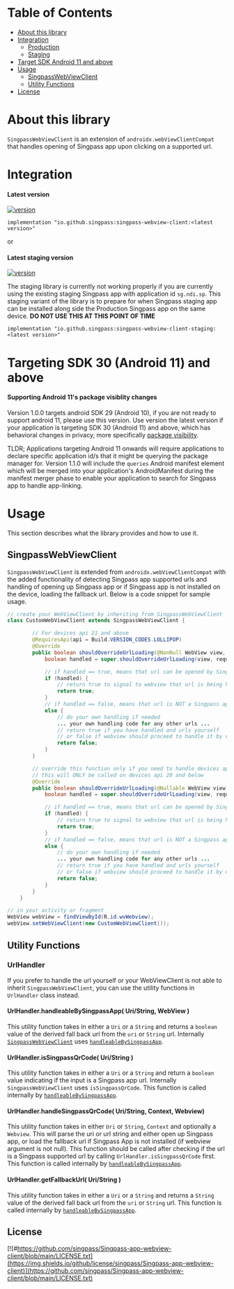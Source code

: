 Table of Contents
=================

  * [About this library](#About-this-library)
  * [Integration](#Integration)
    * [Production](#Latest-version)
    * [Staging](#Latest-staging-version)
  * [Target SDK Android 11 and above](#Targeting-Sdk-30-Android-11-and-above)
  * [Usage](#Usage)
    * [SingpassWebViewClient](#SingpassWebViewClient)
    * [Utility Functions](#Utility-Functions)
  * [License](#license)

# About this library

`SingpassWebViewClient` is an extension of `androidx.webViewClientCompat` that handles opening of Singpass app upon clicking on a supported url.

# Integration

#### Latest version
[ ![version](https://img.shields.io/maven-central/v/io.github.singpass/singpass-webview-client?style=for-the-badge) ](https://repo1.maven.org/maven2/io/github/singpass/singpass-webview-client)

```
implementation "io.github.singpass:singpass-webview-client:<latest version>"
```
or

#### Latest staging version
[ ![version](https://img.shields.io/maven-central/v/io.github.singpass/singpass-webview-client-staging?style=for-the-badge) ](https://repo1.maven.org/maven2/io/github/singpass/singpass-webview-client-staging)

The staging library is currently not working properly if you are currently using the existing staging Singpass app with application id `sg.ndi.sp`.
This staging variant of the library is to prepare for when Singpass staging app can be installed along side the Production Singpass app on the same device.
**DO NOT USE THIS AT THIS POINT OF TIME**

```
implementation "io.github.singpass:singpass-webview-client-staging:<latest version>"
```
# Targeting SDK 30 (Android 11) and above
#### Supporting Android 11's package visiblity changes
Version 1.0.0 targets android SDK 29 (Android 10), if you are not ready to support android 11, please use this version.
Use version the latest version if your application is targeting SDK 30 (Android 11) and above, which has behavioral changes in privacy, more specifically [package visibility](https://developer.android.com/training/package-visibility).

TLDR; Applications targeting Android 11 onwards will require applications to declare specific application id/s that it might be querying the package manager for. Version 1.1.0 will include the `queries` Android manifest element which will be merged into your application's AndroidManifest during the manifest merger phase to enable your application to search for Singpass app to handle app-linking.

# Usage

This section describes what the library provides and how to use it.

## SingpassWebViewClient

`SingpassWebViewClient` is extended from `androidx.webViewClientCompat` with the added functionality of detecting Singpass app supported urls and handling of opening up Singpass app or if Singpass app is not installed on the device, loading the fallback url. Below is a code snippet for sample usage.

``` java
// create your WebViewClient by inheriting from SingpassWebViewClient
class CustomWebViewClient extends SingpassWebViewClient {

        // For devices api 21 and above
        @RequiresApi(api = Build.VERSION_CODES.LOLLIPOP)
        @Override
        public boolean shouldOverrideUrlLoading(@NonNull WebView view, @NonNull WebResourceRequest request) {
            boolean handled = super.shouldOverrideUrlLoading(view, request);

			// if handled == true, means that url can be opened by Singpass app
            if (handled) {
				// return true to signal to webview that url is being handled already
                return true;
            }
			// if handled == false, means that url is NOT a Singpass app url
            else {
                // do your own handling if needed
				... your own handling code for any other urls ...
				// return true if you have handled and urls yourself
				// or false if webview should proceed to handle it by default
                return false;
            }
        }

        // override this function only if you need to handle devices api 19 to 20
		// this will ONLY be called on devices api 20 and below
        @Override
        public boolean shouldOverrideUrlLoading(@Nullable WebView view, @Nullable String url) {
            boolean handled = super.shouldOverrideUrlLoading(view, request);

			// if handled == true, means that url can be opened by Singpass app
            if (handled) {
				// return true to signal to webview that url is being handled already
                return true;
            }
			// if handled == false, means that url is NOT a Singpass app url
            else {
                // do your own handling if needed
				... your own handling code for any other urls ...
				// return true if you have handled and urls yourself
				// or false if webview should proceed to handle it by default
                return false;
            }
        }
    }

// in your activity or fragment
WebView webView = findViewById(R.id.wvWebview);
webView.setWebViewClient(new CustomWebViewClient());

```
## Utility Functions
### UrlHandler
If you prefer to handle the url yourself or your WebViewClient is not able to inherit `SingpassWebViewClient`, you can use the utility functions in `UrlHandler` class instead.

#### **UrlHandler.handleableBySingpassApp( Uri/String, WebView )**
This utility function takes in either a `Uri` or a `String` and returns a `boolean` value of the derived fall back url from the `uri` or `String` url. Internally [`SingpassWebViewClient`](SingpassWebViewClient) uses [`handleableBySingpassApp`](#UrlHandlerhandleableBySingpassApp-UriString-WebView). 

#### **UrlHandler.isSingpassQrCode( Uri/String )**
This utility function takes in either a `Uri` or a `String` and return a `boolean` value indicating if the input is a Singpass app url. Internally `SingpassWebViewClient` uses `isSingpassQrCode`. This function is called internally by [`handleableBySingpassApp`](#UrlHandlerhandleableBySingpassApp-UriString-WebView).

#### **UrlHandler.handleSingpassQrCode( Uri/String, Context, Webview)**
This utility function takes in either `Uri` or `String`, `Context` and optionally a `Webview`. This will parse the uri or url string and either open up Singpass app, or load the fallback url if Singpass App is not installed (if webview argument is not null). This function should be called after checking if the url is a Singpass supported url by calling `UrlHandler.isSingpassQrCode` first. This function is called internally by [`handleableBySingpassApp`](#UrlHandlerhandleableBySingpassApp-UriString-WebView).

#### **UrlHandler.getFallbackUrl( Uri/String )**
This utility function takes in either a `Uri` or a `String` and returns a `String` value of the derived fall back url from the `uri` or `String` url. This function is called internally by [`handleableBySingpassApp`](#UrlHandlerhandleableBySingpassApp-UriString-WebView).

## License
[![#https://github.com/singpass/Singpass-app-webview-client/blob/main/LICENSE.txt](https://img.shields.io/github/license/singpass/Singpass-app-webview-client)](https://github.com/singpass/Singpass-app-webview-client/blob/main/LICENSE.txt)